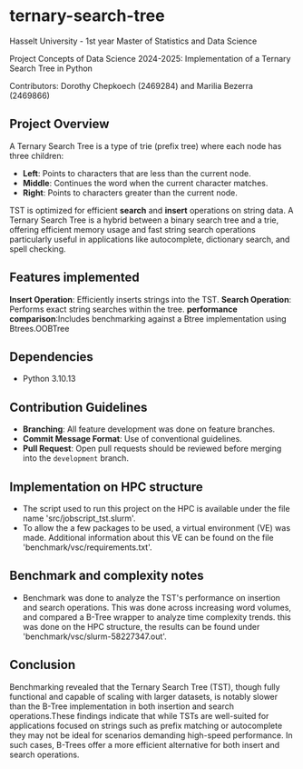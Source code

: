 # ternary-search-tree
Hasselt University - 1st year Master of Statistics and Data Science

Project Concepts of Data Science 2024-2025: Implementation of a Ternary Search Tree in Python

Contributors: Dorothy Chepkoech (2469284) and Marilia Bezerra (2469866)

## Project Overview
A Ternary Search Tree is a type of trie (prefix tree) where each node has three children:
- **Left**: Points to characters that are less than the current node.
- **Middle**: Continues the word when the current character matches.
- **Right**: Points to characters greater than the current node.

TST is optimized for efficient **search** and **insert** operations on string data. A Ternary Search Tree is a hybrid between a binary search tree and a trie, offering efficient memory usage and fast string search operations particularly useful in applications like autocomplete, dictionary search, and spell checking.

## Features implemented
**Insert Operation**: Efficiently inserts strings into the TST.
**Search Operation**: Performs exact string searches within the tree.
**performance comparison**:Includes benchmarking against a Btree implementation using Btrees.OOBTree

## Dependencies
- Python 3.10.13

## Contribution Guidelines
- **Branching**: All feature development was done on feature branches.
- **Commit Message Format**: Use of conventional guidelines.
- **Pull Request**: Open pull requests should be reviewed before merging into the `development` branch.

## Implementation on HPC structure
- The script used to run this project on the HPC is available under the file name 'src/jobscript_tst.slurm'.
- To allow the a few packages to be used, a virtual environment (VE) was made. Additional information about this VE can be found on the file 'benchmark/vsc/requirements.txt'.

## Benchmark and complexity notes 
- Benchmark was done to analyze the TST's performance on insertion and search operations. This was done across increasing word volumes, and compared a B-Tree wrapper to analyze time complexity trends. this was done on the HPC structure, the results can be found under 'benchmark/vsc/slurm-58227347.out'. 

## Conclusion
Benchmarking revealed that the Ternary Search Tree (TST), though fully functional and capable of scaling with larger datasets, is notably slower than the B-Tree implementation in both insertion and search operations.These findings indicate that while TSTs are well-suited for applications focused on strings
such as prefix matching or autocomplete they may not be ideal for scenarios demanding high-speed performance. In such cases, B-Trees offer a more efficient alternative for both insert and search operations.